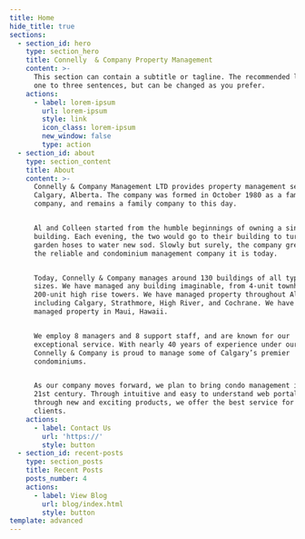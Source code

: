 ```yaml
---
title: Home
hide_title: true
sections:
  - section_id: hero
    type: section_hero
    title: Connelly  & Company Property Management
    content: >-
      This section can contain a subtitle or tagline. The recommended length is
      one to three sentences, but can be changed as you prefer.
    actions:
      - label: lorem-ipsum
        url: lorem-ipsum
        style: link
        icon_class: lorem-ipsum
        new_window: false
        type: action
  - section_id: about
    type: section_content
    title: About
    content: >-
      Connelly & Company Management LTD provides property management services in
      Calgary, Alberta. The company was formed in October 1980 as a family
      company, and remains a family company to this day.


      Al and Colleen started from the humble beginnings of owning a single
      building. Each evening, the two would go to their building to turn on
      garden hoses to water new sod. Slowly but surely, the company grew into
      the reliable and condominium management company it is today.


      Today, Connelly & Company manages around 130 buildings of all types and
      sizes. We have managed any building imaginable, from 4-unit townhomes to
      200-unit high rise towers. We have managed property throughout Alberta,
      including Calgary, Strathmore, High River, and Cochrane. We have even
      managed property in Maui, Hawaii.


      We employ 8 managers and 8 support staff, and are known for our
      exceptional service. With nearly 40 years of experience under our belt,
      Connelly & Company is proud to manage some of Calgary’s premier
      condominiums. 


      As our company moves forward, we plan to bring condo management into the
      21st century. Through intuitive and easy to understand web portals, and
      through new and exciting products, we offer the best service for our
      clients.
    actions:
      - label: Contact Us
        url: 'https://'
        style: button
  - section_id: recent-posts
    type: section_posts
    title: Recent Posts
    posts_number: 4
    actions:
      - label: View Blog
        url: blog/index.html
        style: button
template: advanced
---
```

